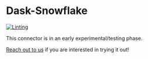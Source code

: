 # Dask-Snowflake

[![Linting](https://github.com/coiled/dask-snowflake/actions/workflows/pre-commit.yml/badge.svg)](https://github.com/coiled/dask-snowflake/actions/workflows/pre-commit.yml)

This connector is in an early experimental/testing phase.

[Reach out to us](https://coiled.io/contact-us/) if you are interested in trying
it out!
